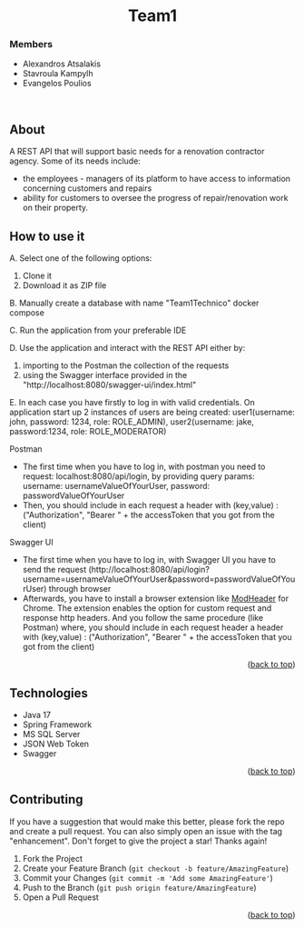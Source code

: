 <div id="top"></div>

<div style="text-align:center">

<h1>Team1</h1>
</div>
<h3>Members</h3>
<p><ul><li>Alexandros Atsalakis</li>
<li>Stavroula Kampylh</li> 
<li>Evangelos Poulios</li></ul>
<br>

## About
<p>A REST API that will support basic needs for a renovation contractor agency. Some of its needs include: </p>
<ul><li>the employees - managers of its platform to have access to information concerning customers and
repairs</li>
<li>ability for customers to oversee the progress of repair/renovation
work on their property.</li></ul>

## How to use it
<p>A. Select one of the following options:<p>
<ol> 
<li>Clone it </li>
<li>Download it as ZIP file</li>
</ol>

<p>B. Manually create a database with name "Team1Technico" 
docker compose</p>
<p>C. Run the application from your preferable IDE</p>

<p>D. Use the application and interact with the REST API either by:</p>
<ol><li>importing to the Postman the collection of the requests</li>
<li>using the Swagger interface provided in the "http://localhost:8080/swagger-ui/index.html" </li></ol>

<p>E. In each case you have firstly to log in with valid credentials. On application start 
up 2 instances of users are being created: 
user1(username: john, password: 1234, role: ROLE_ADMIN), user2(username: jake, password:1234, role: ROLE_MODERATOR)</p>

<p>Postman</p>
<ul><li>The first time when you have to log in, with postman you need to request: localhost:8080/api/login, by providing query params: username: usernameValueOfYourUser, password: passwordValueOfYourUser </li>
<li>Then, you should include in each request a header with (key,value) : ("Authorization", "Bearer " + the accessToken that you got from the client)</li></ul> 

<p>Swagger UI</p>
<ul><li>The first time when you have to log in, with Swagger UI you have to send the request (http://localhost:8080/api/login?username=usernameValueOfYourUser&password=passwordValueOfYourUser) through browser</li>
<li>Afterwards, you have to install a browser extension like <a href="https://chrome.google.com/webstore/detail/modheader/idgpnmonknjnojddfkpgkljpfnnfcklj?hl=en">ModHeader</a> for Chrome. 
The extension enables the option for custom request and response http headers. And you follow the same procedure (like Postman) 
where, you should include in each request header a header with (key,value) : ("Authorization", "Bearer " + the accessToken that you got from the client)</li></ul>

<p style="text-align: right">(<a href="#top">back to top</a>)</p>


## Technologies
<ul><li>Java 17</li>
<li>Spring Framework</li>
<li>MS SQL Server</li>
<li>JSON Web Token</li>
<li>Swagger</li></ul>


<p style="text-align: right">(<a href="#top">back to top</a>)</p>

## Contributing

If you have a suggestion that would make this better, please fork the repo and create a pull request. You can also simply open an issue with the tag "enhancement".
Don't forget to give the project a star! Thanks again!

1. Fork the Project
2. Create your Feature Branch (`git checkout -b feature/AmazingFeature`)
3. Commit your Changes (`git commit -m 'Add some AmazingFeature'`)
4. Push to the Branch (`git push origin feature/AmazingFeature`)
5. Open a Pull Request

<p style="text-align: right">(<a href="#top">back to top</a>)</p>